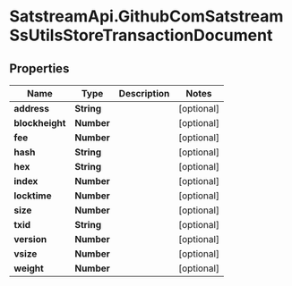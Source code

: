 # SatstreamApi.GithubComSatstreamSsUtilsStoreTransactionDocument

## Properties
Name | Type | Description | Notes
------------ | ------------- | ------------- | -------------
**address** | **String** |  | [optional] 
**blockheight** | **Number** |  | [optional] 
**fee** | **Number** |  | [optional] 
**hash** | **String** |  | [optional] 
**hex** | **String** |  | [optional] 
**index** | **Number** |  | [optional] 
**locktime** | **Number** |  | [optional] 
**size** | **Number** |  | [optional] 
**txid** | **String** |  | [optional] 
**version** | **Number** |  | [optional] 
**vsize** | **Number** |  | [optional] 
**weight** | **Number** |  | [optional] 


